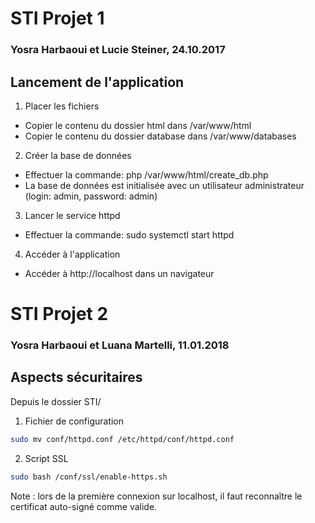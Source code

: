 # STI Projet 1 #
### Yosra Harbaoui et Lucie Steiner, 24.10.2017 ###

## Lancement de l'application ## 

1. Placer les fichiers

- Copier le contenu du dossier html dans /var/www/html
- Copier le contenu du dossier database dans /var/www/databases

2. Créer la base de données

- Effectuer la commande: php /var/www/html/create_db.php 
- La base de données est initialisée avec un utilisateur administrateur (login: admin, password: admin)

3. Lancer le service httpd

- Effectuer la commande: sudo systemctl start httpd

4. Accéder à l'application

- Accéder à http://localhost dans un navigateur


# STI Projet 2 #
### Yosra Harbaoui et Luana Martelli, 11.01.2018 ###

## Aspects sécuritaires ##

Depuis le dossier STI/

1. Fichier de configuration 

```bash
sudo mv conf/httpd.conf /etc/httpd/conf/httpd.conf
```

2. Script SSL
```bash
sudo bash /conf/ssl/enable-https.sh 
```

Note : lors de la première connexion sur localhost, il faut reconnaître le certificat auto-signé comme valide.